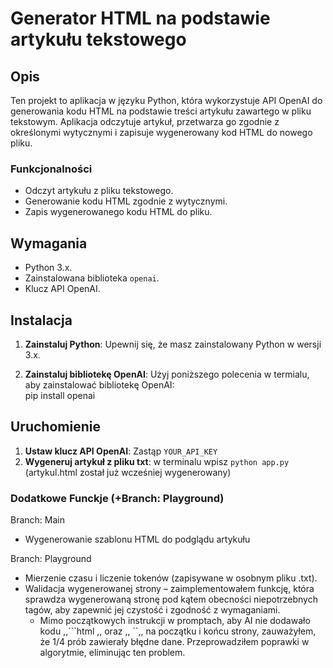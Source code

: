 # Generator HTML na podstawie artykułu tekstowego

## Opis

Ten projekt to aplikacja w języku Python, która wykorzystuje API OpenAI do generowania kodu HTML na podstawie treści artykułu zawartego w pliku tekstowym.
Aplikacja odczytuje artykuł, przetwarza go zgodnie z określonymi wytycznymi i zapisuje wygenerowany kod HTML do nowego pliku.

### Funkcjonalności

- Odczyt artykułu z pliku tekstowego.
- Generowanie kodu HTML zgodnie z wytycznymi.
- Zapis wygenerowanego kodu HTML do pliku.

## Wymagania

- Python 3.x.
- Zainstalowana biblioteka `openai`.
- Klucz API OpenAI.

## Instalacja

1. **Zainstaluj Python**: Upewnij się, że masz zainstalowany Python w wersji 3.x.

2. **Zainstaluj bibliotekę OpenAI**: Użyj poniższego polecenia w termialu, aby zainstalować bibliotekę OpenAI:<br>
   pip install openai

## Uruchomienie
1. **Ustaw klucz API OpenAI**: Zastąp `YOUR_API_KEY`
2. **Wygeneruj artykuł z pliku txt**: w terminalu wpisz ```python app.py ``` (artykul.html został już wcześniej wygenerowany)

### Dodatkowe Funckje (+Branch: Playground)
Branch: Main
- Wygenerowanie szablonu HTML do podglądu artykułu

Branch: Playground
- Mierzenie czasu i liczenie tokenów (zapisywane w osobnym pliku .txt).
- Walidacja wygenerowanej strony – zaimplementowałem funkcję, która sprawdza wygenerowaną stronę pod kątem obecności niepotrzebnych tagów, aby zapewnić jej czystość i zgodność z wymaganiami.
   - Mimo początkowych instrukcji w promptach, aby AI nie dodawało kodu ,,```html ,, oraz ,, ``,, na początku i końcu strony, zauważyłem, że 1/4 prób zawierały błędne dane. Przeprowadziłem poprawki w algorytmie, eliminując ten problem.
